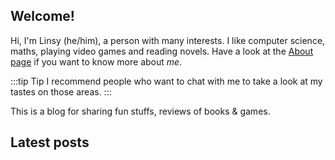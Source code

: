 ## Welcome!

Hi, I'm Linsy (he/him), a person with many interests. I like computer science, maths, playing video games and reading novels. Have a look at the [About page](/about) if you want to know more about *me*.

:::tip Tip
I recommend people who want to chat with me to take a look at my tastes on those areas.
:::

This is a blog for sharing fun stuffs, reviews of books & games.

<h2 id="latest-entries-header">Latest posts</h2>

<div id="latest-blog-entries">
  <!-- The blog-summary index view will insert titles of the latest 10 entries here.
       To change the behaviour or styling,
       edit the [index.views.blog-summary] section in soupault.toml
    -->
</div>
